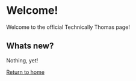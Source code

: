 <title> Welcome! </title>

# Welcome!

Welcome to the official Technically Thomas page!

## Whats new? 

Nothing, yet!

  <a href="/">Return to home
  
